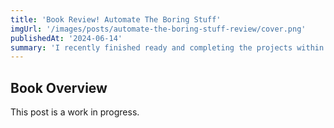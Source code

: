 ```yaml
---
title: 'Book Review! Automate The Boring Stuff'
imgUrl: '/images/posts/automate-the-boring-stuff-review/cover.png'
publishedAt: '2024-06-14'
summary: 'I recently finished ready and completing the projects within Automate The Boring Stuff With Python by Al Sweigart. Here I share some thoughts!'
---
```


## Book Overview

This post is a work in progress.
